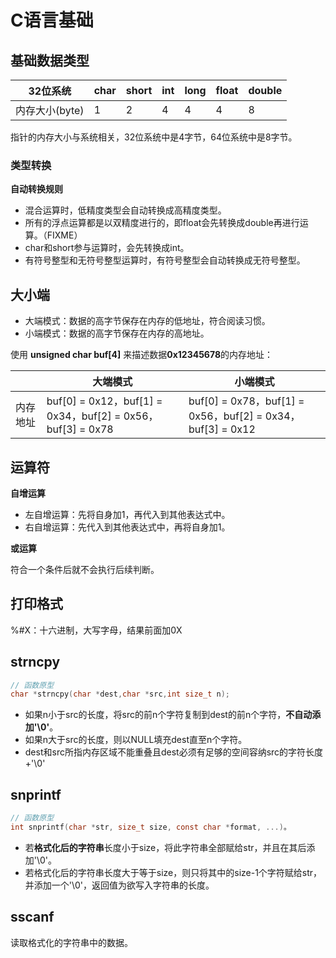 # C语言基础

## 基础数据类型

| 32位系统       | char | short | int  | long | float | double |
| -------------- | ---- | ----- | ---- | ---- | ----- | ------ |
| 内存大小(byte) | 1    | 2     | 4    | 4    | 4     | 8      |

指针的内存大小与系统相关，32位系统中是4字节，64位系统中是8字节。

### 类型转换

**自动转换规则**

- 混合运算时，低精度类型会自动转换成高精度类型。
- 所有的浮点运算都是以双精度进行的，即float会先转换成double再进行运算。（FIXME）
- char和short参与运算时，会先转换成int。
- 有符号整型和无符号整型运算时，有符号整型会自动转换成无符号整型。

## 大小端

- 大端模式：数据的高字节保存在内存的低地址，符合阅读习惯。
- 小端模式：数据的高字节保存在内存的高地址。

使用 **unsigned char buf[4]** 来描述数据**0x12345678**的内存地址：

|          | 大端模式                                                   | 小端模式                                                   |
| -------- | ---------------------------------------------------------- | ---------------------------------------------------------- |
| 内存地址 | buf[0] = 0x12，buf[1] = 0x34，buf[2] = 0x56，buf[3] = 0x78 | buf[0] = 0x78，buf[1] = 0x56，buf[2] = 0x34，buf[3] = 0x12 |

## 运算符

**自增运算**

- 左自增运算：先将自身加1，再代入到其他表达式中。
- 右自增运算：先代入到其他表达式中，再将自身加1。

**或运算**

符合一个条件后就不会执行后续判断。

## 打印格式

%#X：十六进制，大写字母，结果前面加0X

## strncpy

```c
// 函数原型
char *strncpy(char *dest,char *src,int size_t n); 
```

- 如果n小于src的长度，将src的前n个字符复制到dest的前n个字符，**不自动添加'\0'**。
- 如果n大于src的长度，则以NULL填充dest直至n个字符。
- dest和src所指内存区域不能重叠且dest必须有足够的空间容纳src的字符长度+'\0'

## snprintf

```c
// 函数原型
int snprintf(char *str, size_t size, const char *format, ...)。
```

- 若**格式化后的字符串**长度小于size，将此字符串全部赋给str，并且在其后添加'\0'。
- 若格式化后的字符串长度大于等于size，则只将其中的size-1个字符赋给str，并添加一个'\0'，返回值为欲写入字符串的长度。

## sscanf

读取格式化的字符串中的数据。